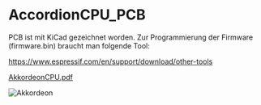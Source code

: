 # AccordionCPU_PCB

PCB ist mit KiCad gezeichnet worden. Zur Programmierung der Firmware (firmware.bin) braucht man folgende Tool:

https://www.espressif.com/en/support/download/other-tools

[AkkordeonCPU.pdf](https://github.com/user-attachments/files/20022553/AkkordeonCPU.pdf)

![Akkordeon](https://github.com/user-attachments/assets/e418c64d-0e7c-4028-b07f-b4b747cfd3ce)

